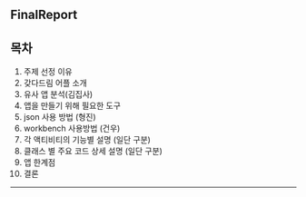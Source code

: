 ## FinalReport

## 목차

 1. 주제 선정 이유
 2. 갖다드림 어플 소개
 3. 유사 앱 분석(김집사)
 4. 앱을 만들기 위해 필요한 도구
 5. json 사용 방법 (형진)
 6. workbench 사용방법 (건우)
 7. 각 액티비티의 기능별 설명 (일단 구분)
 8. 클래스 별 주요 코드 상세 설명 (일단 구분)
 9. 앱 한계점
 10. 결론

___
 
 
